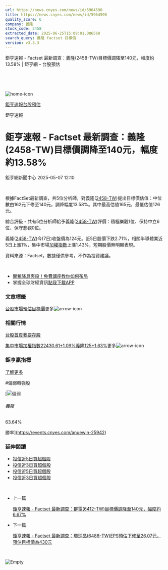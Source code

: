 ```yaml
---
url: https://news.cnyes.com/news/id/5964590
title: https://news.cnyes.com/news/id/5964590
quality_score: 6
company: 義隆
stock_code: 2458
extracted_date: 2025-06-25T15:09:01.086560
search_query: 義隆 factset 目標價
version: v3.3.3
---
```


鉅亨速報 - Factset 最新調查：義隆(2458-TW)目標價調降至140元，幅度約13.58% | 鉅亨網 - 台股預估

‌

‌

![home-icon](/assets/icons/breadCrumb/symbol-icon-home.svg)

[鉅亨速報](/news/cat/anue_live)[台股預估](/news/cat/tw_forecast)

鉅亨速報

# 鉅亨速報 - Factset 最新調查：義隆(2458-TW)目標價調降至140元，幅度約13.58%

鉅亨網新聞中心 2025-05-07 12:10

‌

根據FactSet最新調查，共5位分析師，對義隆([2458-TW](https://www.cnyes.com/twstock/2458))提出目標價估值：中位數由162元下修至140元，調降幅度13.58%。其中最高估值165元，最低估值126元。

綜合評級 - 共有5位分析師給予義隆([2458-TW](https://www.cnyes.com/twstock/2458))評價：積極樂觀1位、保持中立6位、保守悲觀0位。

義隆([2458-TW](https://www.cnyes.com/twstock/2458))今(7日)收盤價為124元。近5日股價下跌2.71%，相關半導體業近5日上漲1%，集中市場[加權指數](https://invest.cnyes.com/index/TWS/TSE01)上漲1.43%，短期股價無明顯表現。

資料來源：Factset，數據僅供參考，不作為投資建議。

‌

* [關稅降息夾殺！免費講座教你如何布局](https://www.rsc.com.tw/Cnyes_RSC/SeminarBooking2025InvestmentOutlook.aspx?utm_source=anue&utm_medium=usstocks_end)
* 掌握全球財經資訊[點我下載APP](http://www.cnyes.com/app/?utm_source=mweb&utm_medium=HamMenuBanner&utm_campaign=fixed&utm_content=entr)

### 文章標籤

[台股](https://news.cnyes.com/tag/台股 "台股")[市場預估](https://news.cnyes.com/tag/市場預估 "市場預估")[目標價](https://news.cnyes.com/tag/目標價 "目標價")更多![arrow-icon](/assets/icons/arrows/arrow-down.svg)

### 相關行情

[台股首頁](https://www.cnyes.com/twstock)[我要存股](https://supr.link/8OHaU)

[集中市場加權指數22430.61+1.09%](https://invest.cnyes.com/index/TWS/TSE01)[義隆125+1.63%](https://www.cnyes.com/twstock/2458)更多![arrow-icon](/assets/icons/arrows/arrow-down.svg)

### 鉅亨贏指標

[了解更多](https://events.cnyes.com/anuewin-25942)

#偏弱轉強股

[![偏弱](/assets/icons/win-indicator/short.svg)

###### 義隆

63.64%

勝率](https://events.cnyes.com/anuewin-25942)

### 延伸閱讀

* [投信近5日買超個股](/news/id/5959817)
* [投信近3日買超個股](/news/id/5959815)
* [投信近5日買超個股](/news/id/5957865)
* [投信近3日買超個股](/news/id/5957863)

‌

* 上一篇

  [鉅亨速報 - Factset 最新調查：群電(6412-TW)目標價調降至140元，幅度約6.67%](/news/id/5965583)
* 下一篇

  [鉅亨速報 - Factset 最新調查：環球晶(6488-TW)EPS預估下修至26.07元，預估目標價為430元](/news/id/5964044)

‌

![Empty](/assets/icons/skeleton/empty-image.svg)

‌